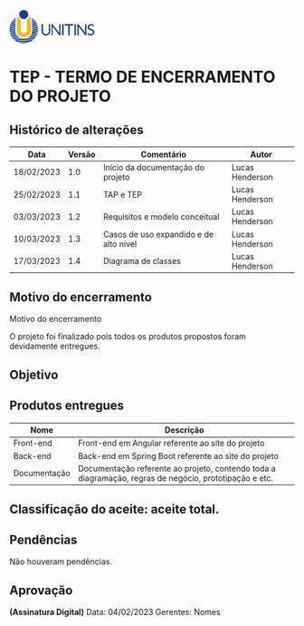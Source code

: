 <img src="https://github.com/LucasHenderson/Engenharia_De_Software2_LucasH/blob/main/imgs/unitins.png" style="width: 150px;"></img>

# TEP - TERMO DE ENCERRAMENTO DO PROJETO

## Histórico de alterações

<table>
  <thead>
    <tr>
      <th>Data</th>
      <th>Versão</th>
      <th>Comentário</th>
      <th>Autor</th>
    </tr>
  </thead>
  <tbody>
    <tr>
      <td>18/02/2023</td>
      <td>1.0</td>
      <td>Início da documentação do projeto</td>
      <td>Lucas Henderson</td>
    </tr>
    <tr>
      <td>25/02/2023</td>
      <td>1.1</td>
      <td>TAP e TEP</td>
      <td>Lucas Henderson</td>
    </tr>
    <tr>
      <td>03/03/2023</td>
      <td>1.2</td>
      <td>Requisitos e modelo conceitual</td>
      <td>Lucas Henderson</td>
    </tr>
    <tr>
      <td>10/03/2023</td>
      <td>1.3</td>
      <td>Casos de uso expandido e de alto nível</td>
      <td>Lucas Henderson</td>
    </tr>
    <tr>
      <td>17/03/2023</td>
      <td>1.4</td>
      <td>Diagrama de classes</td>
      <td>Lucas Henderson</td>
    </tr>
  </tbody>
</table>

## Motivo do encerramento

Motivo do encerramento
<p>O projeto foi finalizado pois todos os produtos propostos foram devidamente entregues.</p>

## Objetivo

## Produtos entregues

<table>
  <thead>
    <tr>
      <th>Nome</th>
      <th>Descrição</th>
    </tr>
  </thead>
  <tbody>
    <tr>
      <td>Front-end</td>
      <td>Front-end em Angular referente ao site do projeto</td>
    </tr>
    <tr>
      <td>Back-end</td>
      <td>Back-end em Spring Boot referente ao site do projeto</td>
    </tr>
    <tr>
      <td>Documentação</td>
      <td>Documentação referente ao projeto, contendo toda a diagramação, regras de negócio, prototipação e etc.</td>
    </tr>
  </tbody>
</table>

## Classificação do aceite: aceite total.

## Pendências
<p>Não houveram pendências.</p>

## Aprovação
______(Assinatura Digital)______		Data: 04/02/2023
Gerentes: Nomes



